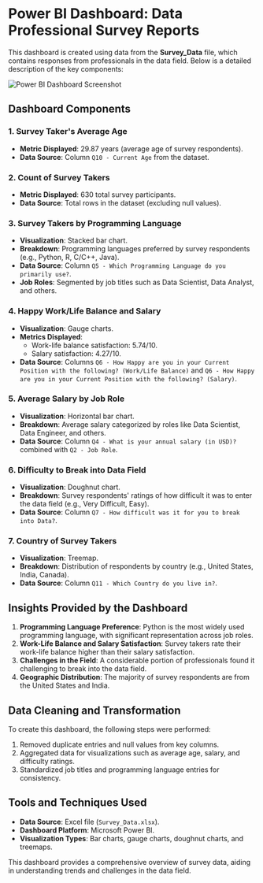 # Power BI Dashboard: Data Professional Survey Reports

This dashboard is created using data from the **Survey_Data** file, which contains responses from professionals in the data field. Below is a detailed description of the key components:

![Power BI Dashboard Screenshot](https://drive.google.com/file/d/1vt-agQuCQyPPxPxnyMxSBxgLgWd7hWKd/view?usp=sharing)

## Dashboard Components

### 1. Survey Taker's Average Age
- **Metric Displayed**: 29.87 years (average age of survey respondents).
- **Data Source**: Column `Q10 - Current Age` from the dataset.

### 2. Count of Survey Takers
- **Metric Displayed**: 630 total survey participants.
- **Data Source**: Total rows in the dataset (excluding null values).

### 3. Survey Takers by Programming Language
- **Visualization**: Stacked bar chart.
- **Breakdown**: Programming languages preferred by survey respondents (e.g., Python, R, C/C++, Java).
- **Data Source**: Column `Q5 - Which Programming Language do you primarily use?`.
- **Job Roles**: Segmented by job titles such as Data Scientist, Data Analyst, and others.

### 4. Happy Work/Life Balance and Salary
- **Visualization**: Gauge charts.
- **Metrics Displayed**:
  - Work-life balance satisfaction: 5.74/10.
  - Salary satisfaction: 4.27/10.
- **Data Source**: Columns `Q6 - How Happy are you in your Current Position with the following? (Work/Life Balance)` and `Q6 - How Happy are you in your Current Position with the following? (Salary)`.

### 5. Average Salary by Job Role
- **Visualization**: Horizontal bar chart.
- **Breakdown**: Average salary categorized by roles like Data Scientist, Data Engineer, and others.
- **Data Source**: Column `Q4 - What is your annual salary (in USD)?` combined with `Q2 - Job Role`.

### 6. Difficulty to Break into Data Field
- **Visualization**: Doughnut chart.
- **Breakdown**: Survey respondents' ratings of how difficult it was to enter the data field (e.g., Very Difficult, Easy).
- **Data Source**: Column `Q7 - How difficult was it for you to break into Data?`.

### 7. Country of Survey Takers
- **Visualization**: Treemap.
- **Breakdown**: Distribution of respondents by country (e.g., United States, India, Canada).
- **Data Source**: Column `Q11 - Which Country do you live in?`.

## Insights Provided by the Dashboard
1. **Programming Language Preference**: Python is the most widely used programming language, with significant representation across job roles.
2. **Work-Life Balance and Salary Satisfaction**: Survey takers rate their work-life balance higher than their salary satisfaction.
3. **Challenges in the Field**: A considerable portion of professionals found it challenging to break into the data field.
4. **Geographic Distribution**: The majority of survey respondents are from the United States and India.

## Data Cleaning and Transformation
To create this dashboard, the following steps were performed:
1. Removed duplicate entries and null values from key columns.
2. Aggregated data for visualizations such as average age, salary, and difficulty ratings.
3. Standardized job titles and programming language entries for consistency.

## Tools and Techniques Used
- **Data Source**: Excel file (`Survey_Data.xlsx`).
- **Dashboard Platform**: Microsoft Power BI.
- **Visualization Types**: Bar charts, gauge charts, doughnut charts, and treemaps.

This dashboard provides a comprehensive overview of survey data, aiding in understanding trends and challenges in the data field.

